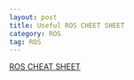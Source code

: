 ```yaml
---
layout: post
title: Useful ROS CHEET SHEET
category: ROS
tag: ROS
---
```


[ROS CHEAT SHEET](https://leechangyo.github.io/public/ROScheatsheet.pdf)

